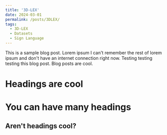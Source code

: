 ```yaml
---
title: '3D-LEX'
date: 2024-03-01
permalink: /posts/3DLEX/
tags:
  - 3D-LEX
  - Datasets
  - Sign Language
---
```


This is a sample blog post. Lorem ipsum I can't remember the rest of lorem ipsum and don't have an internet connection right now. Testing testing testing this blog post. Blog posts are cool.

Headings are cool
======

You can have many headings
======

Aren't headings cool?
------